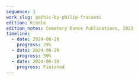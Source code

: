 ```yaml
---
sequence: 1
work_slug: gothic-by-philip-fracassi
edition: Kindle
edition_notes: Cemetery Dance Publications, 2023
timeline:
  - date: 2024-06-28
    progress: 29%
  - date: 2024-06-29
    progress: 59%
  - date: 2024-06-30
    progress: Finished
---
```

